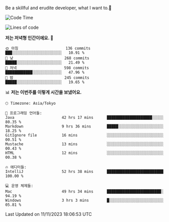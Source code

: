 Be a skillful and erudite developer, what I want to.👶

<!--START_SECTION:waka-->
![Code Time](http://img.shields.io/badge/Code%20Time-131%20hrs%2038%20mins-blue)

![Lines of code](https://img.shields.io/badge/%EC%A0%80%EB%8A%94%20%EC%97%AC%ED%83%9C%EA%B9%8C%EC%A7%80%20-727.4%20thousand%20%EC%A4%84%EC%9D%98%20%EC%BD%94%EB%93%9C%EB%A5%BC%20%EC%9E%91%EC%84%B1%ED%96%88%EC%96%B4%EC%9A%94.-blue)

**저는 저녁형 인간이에요. 🦉** 

```text
🌞 아침                     136 commits         ███░░░░░░░░░░░░░░░░░░░░░░   10.91 % 
🌆 낮　                     268 commits         █████░░░░░░░░░░░░░░░░░░░░   21.49 % 
🌃 저녁                     598 commits         ████████████░░░░░░░░░░░░░   47.96 % 
🌙 밤　                     245 commits         █████░░░░░░░░░░░░░░░░░░░░   19.65 % 
```


📊 **저는 이번주를 이렇게 시간을 보냈어요.** 

```text
🕑︎ Timezone: Asia/Tokyo

💬 프로그래밍 언어들: 
Java                     42 hrs 17 mins      ████████████████████░░░░░   80.35 % 
Markdown                 9 hrs 36 mins       █████░░░░░░░░░░░░░░░░░░░░   18.25 % 
GitIgnore file           16 mins             ░░░░░░░░░░░░░░░░░░░░░░░░░   00.51 % 
Mustache                 13 mins             ░░░░░░░░░░░░░░░░░░░░░░░░░   00.43 % 
HTML                     12 mins             ░░░░░░░░░░░░░░░░░░░░░░░░░   00.38 % 

🔥 에디터들: 
IntelliJ                 52 hrs 38 mins      █████████████████████████   100.00 % 

💻 운영 체제들: 
Mac                      49 hrs 34 mins      ████████████████████████░   94.19 % 
Windows                  3 hrs 3 mins        █░░░░░░░░░░░░░░░░░░░░░░░░   05.81 % 
```


 Last Updated on 11/11/2023 18:06:53 UTC
<!--END_SECTION:waka-->
